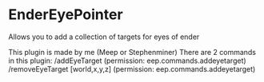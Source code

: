 # EnderEyePointer
Allows you to add a collection of targets for eyes of ender

This plugin is made by me (Meep or Stephenminer)
There are 2 commands in this plugin:
/addEyeTarget (permission: eep.commands.addeyetarget)
/removeEyeTarget [world,x,y,z] (permission: eep.commands.addeyetarget)
